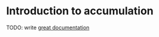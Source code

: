 # Introduction to accumulation

TODO: write [great documentation](http://jacobian.org/writing/what-to-write/)
